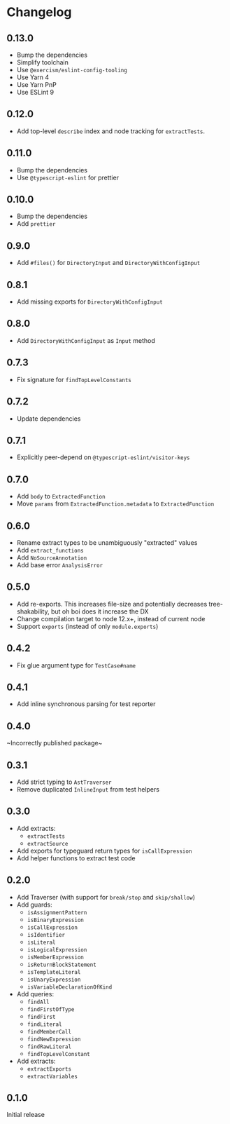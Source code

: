 # Changelog

## 0.13.0

- Bump the dependencies
- Simplify toolchain
- Use `@exercism/eslint-config-tooling`
- Use Yarn 4
- Use Yarn PnP
- Use ESLint 9

## 0.12.0

- Add top-level `describe` index and node tracking for `extractTests`.

## 0.11.0

- Bump the dependencies
- Use `@typescript-eslint` for prettier

## 0.10.0

- Bump the dependencies
- Add `prettier`

## 0.9.0

- Add `#files()` for `DirectoryInput` and `DirectoryWithConfigInput`

## 0.8.1

- Add missing exports for `DirectoryWithConfigInput`

## 0.8.0

- Add `DirectoryWithConfigInput` as `Input` method

## 0.7.3

- Fix signature for `findTopLevelConstants`

## 0.7.2

- Update dependencies

## 0.7.1

- Explicitly peer-depend on `@typescript-eslint/visitor-keys`

## 0.7.0

- Add `body` to `ExtractedFunction`
- Move `params` from `ExtractedFunction.metadata` to `ExtractedFunction`

## 0.6.0

- Rename extract types to be unambiguously "extracted" values
- Add `extract_functions`
- Add `NoSourceAnnotation`
- Add base error `AnalysisError`

## 0.5.0

- Add re-exports. This increases file-size and potentially decreases tree-shakability, but oh boi does it increase the DX
- Change compilation target to node 12.x+, instead of current node
- Support `exports` (instead of only `module.exports`)

## 0.4.2

- Fix glue argument type for `TestCase#name`

## 0.4.1

- Add inline synchronous parsing for test reporter

## 0.4.0

~Incorrectly published package~

## 0.3.1

- Add strict typing to `AstTraverser`
- Remove duplicated `InlineInput` from test helpers

## 0.3.0

- Add extracts:
  - `extractTests`
  - `extractSource`
- Add exports for typeguard return types for `isCallExpression`
- Add helper functions to extract test code

## 0.2.0

- Add Traverser (with support for `break/stop` and `skip/shallow`)
- Add guards:
  - `isAssignmentPattern`
  - `isBinaryExpression`
  - `isCallExpression`
  - `isIdentifier`
  - `isLiteral`
  - `isLogicalExpression`
  - `isMemberExpression`
  - `isReturnBlockStatement`
  - `isTemplateLiteral`
  - `isUnaryExpression`
  - `isVariableDeclarationOfKind`
- Add queries:
  - `findAll`
  - `findFirstOfType`
  - `findFirst`
  - `findLiteral`
  - `findMemberCall`
  - `findNewExpression`
  - `findRawLiteral`
  - `findTopLevelConstant`
- Add extracts:
  - `extractExports`
  - `extractVariables`

## 0.1.0

Initial release
